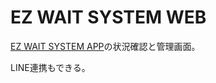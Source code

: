 # EZ WAIT SYSTEM WEB

[EZ WAIT SYSTEM APP](https://github.com/opera7133/ez_wait_system_app)の状況確認と管理画面。

LINE連携もできる。

